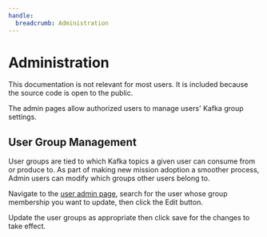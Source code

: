 ```yaml
---
handle:
  breadcrumb: Administration
---
```


# Administration

This documentation is not relevant for most users. It is included because the source code is open to the public.

The admin pages allow authorized users to manage users' Kafka group settings.

## User Group Management

User groups are tied to which Kafka topics a given user can consume from or produce to. As part of making new mission adoption a smoother process, Admin users can modify which groups other users belong to.

Navigate to the [user admin page](/admin/users), search for the user whose group membership you want to update, then click the Edit button.

Update the user groups as appropriate then click save for the changes to take effect.
